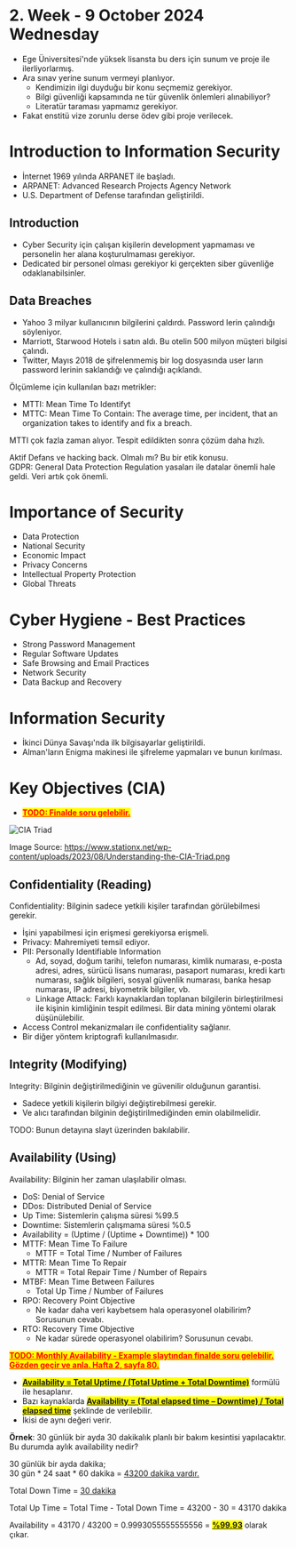 # 2. Week - 9 October 2024 Wednesday
* Ege Üniversitesi'nde yüksek lisansta bu ders için sunum ve proje ile ilerliyorlarmış.
* Ara sınav yerine sunum vermeyi planlıyor.
  * Kendimizin ilgi duyduğu bir konu seçmemiz gerekiyor.
  * Bilgi güvenliği kapsamında ne tür güvenlik önlemleri alınabiliyor?
  * Literatür taraması yapmamız gerekiyor.
* Fakat enstitü vize zorunlu derse ödev gibi proje verilecek.

# Introduction to Information Security
* İnternet 1969 yılında ARPANET ile başladı.
* ARPANET: Advanced Research Projects Agency Network
* U.S. Department of Defense tarafından geliştirildi.

## Introduction
* Cyber Security için çalışan kişilerin development yapmaması ve personelin her alana koşturulmaması gerekiyor.
* Dedicated bir personel olması gerekiyor ki gerçekten siber güvenliğe odaklanabilsinler.

## Data Breaches
* Yahoo 3 milyar kullanıcının bilgilerini çaldırdı. Password lerin çalındığı söyleniyor.
* Marriott, Starwood Hotels i satın aldı. Bu otelin 500 milyon müşteri bilgisi çalındı.
* Twitter, Mayıs 2018 de şifrelenmemiş bir log dosyasında user ların password lerinin saklandığı ve çalındığı açıklandı.

Ölçümleme için kullanılan bazı metrikler:  
* MTTI: Mean Time To Identifyt 
* MTTC: Mean Time To Contain: The average time, per incident, that an organization takes to identify and fix a breach.

MTTI çok fazla zaman alıyor. Tespit edildikten sonra çözüm daha hızlı.  

Aktif Defans ve hacking back. Olmalı mı? Bu bir etik konusu.  
GDPR: General Data Protection Regulation yasaları ile datalar önemli   hale geldi. Veri artık çok önemli.  

# Importance of Security
* Data Protection
* National Security
* Economic Impact
* Privacy Concerns
* Intellectual Property Protection
* Global Threats

# Cyber Hygiene - Best Practices
* Strong Password Management
* Regular Software Updates
* Safe Browsing and Email Practices
* Network Security
* Data Backup and Recovery

# Information Security
* İkinci Dünya Savaşı'nda ilk bilgisayarlar geliştirildi.
* Alman'ların Enigma makinesi ile şifreleme yapmaları ve bunun kırılması.

# Key Objectives (CIA)


* <span style="color:red;background-color: yellow; font-weight: bold; text-decoration: underline;">TODO: Finalde soru gelebilir.</span>

![CIA Triad](https://www.stationx.net/wp-content/uploads/2023/08/Understanding-the-CIA-Triad.png)

Image Source: https://www.stationx.net/wp-content/uploads/2023/08/Understanding-the-CIA-Triad.png
## Confidentiality (Reading)
Confidentiality: Bilginin sadece yetkili kişiler tarafından görülebilmesi gerekir.
* İşini yapabilmesi için erişmesi gerekiyorsa erişmeli.
* Privacy: Mahremiyeti temsil ediyor.
* PII: Personally Identifiable Information
  * Ad, soyad, doğum tarihi, telefon numarası, kimlik numarası, e-posta adresi, adres, sürücü lisans numarası, pasaport numarası, kredi kartı numarası, sağlık bilgileri, sosyal güvenlik numarası, banka hesap numarası, IP adresi, biyometrik bilgiler, vb.
  * Linkage Attack: Farklı kaynaklardan toplanan bilgilerin birleştirilmesi ile kişinin kimliğinin tespit edilmesi. Bir data mining yöntemi olarak düşünülebilir.
* Access Control mekanizmaları ile confidentiality sağlanır.
* Bir diğer yöntem kriptografi kullanılmasıdır.

## Integrity (Modifying)
Integrity: Bilginin değiştirilmediğinin ve güvenilir olduğunun garantisi.
* Sadece yetkili kişilerin bilgiyi değiştirebilmesi gerekir.
* Ve alıcı tarafından bilginin değiştirilmediğinden emin olabilmelidir.

TODO: Bunun detayına slayt üzerinden bakılabilir.

## Availability (Using)
Availability: Bilginin her zaman ulaşılabilir olması.
* DoS: Denial of Service
* DDos: Distributed Denial of Service
* Up Time: Sistemlerin çalışma süresi %99.5
* Downtime: Sistemlerin çalışmama süresi %0.5
* Availability = (Uptime / (Uptime + Downtime)) * 100
* MTTF: Mean Time To Failure
  * MTTF = Total Time / Number of Failures
* MTTR: Mean Time To Repair
  * MTTR = Total Repair Time / Number of Repairs
* MTBF: Mean Time Between Failures
  * Total Up Time / Number of Failures
* RPO: Recovery Point Objective
  * Ne kadar daha veri kaybetsem hala operasyonel olabilirim? Sorusunun cevabı.
* RTO: Recovery Time Objective
  * Ne kadar sürede operasyonel olabilirim? Sorusunun cevabı. 

<span style="color:red;background-color: yellow; font-weight: bold; text-decoration: underline;">TODO: Monthly Availability - Example slaytından finalde soru gelebilir. Gözden geçir ve anla. Hafta 2, sayfa 80.</span>

* <span style="background-color: yellow; font-weight: bold; text-decoration: underline;">Availability = Total Uptime / (Total Uptime + Total Downtime)</span> formülü ile hesaplanır.
* Bazı kaynaklarda <span style="background-color: yellow; font-weight: bold; text-decoration: underline;">Availability = (Total elapsed time – Downtime) / Total elapsed time</span> şeklinde de verilebilir.
* İkisi de aynı değeri verir.


**Örnek**: 30 günlük bir ayda 30 dakikalık planlı bir bakım kesintisi yapılacaktır. Bu durumda aylık availability nedir?  

30 günlük bir ayda dakika;  
30 gün * 24 saat * 60 dakika = <span style="text-decoration: underline;">43200 dakika vardır.</span>

Total Down Time = <span style="text-decoration: underline;">30 dakika </span>  

Total Up Time = Total Time - Total Down Time = 43200 - 30 = 43170 dakika

Availability = 43170 / 43200 = 0.9993055555555556 = <span style="background-color: yellow; font-weight: bold; text-decoration: underline;">%99.93</span> olarak çıkar.

